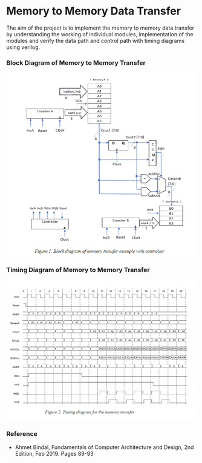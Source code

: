 # Memory to Memory Data Transfer

The aim of the project is to implement the memory to memory data transfer by understanding the working of individual modules, implementation of the modules and verify the data path and control path with timing diagrams using verilog.


### Block Diagram of Memory to Memory Transfer
<p align="center">
  <img src="https://github.com/chaitanyakasaraneni/memorytomemorytransfer/blob/master/mem2mem.PNG">
</p>

### Timing Diagram of Memory to Memory Transfer
<p align="center">
  <img src="https://github.com/chaitanyakasaraneni/memorytomemorytransfer/blob/master/timing.PNG">
</p>

### Reference
- Ahmet Bindal, Fundamentals of Computer Architecture and Design, 2nd Edition, Feb 2019. Pages 89-93
